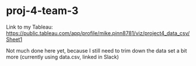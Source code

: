 # proj-4-team-3

Link to my Tableau: https://public.tableau.com/app/profile/mike.pinn8781/viz/project4_data_csv/Sheet1

Not much done here yet, because I still need to trim down the data set a bit more (currently using data.csv, linked in Slack)
